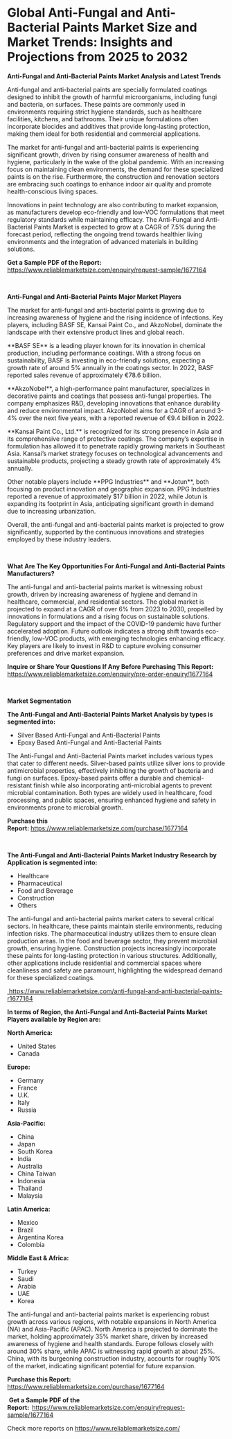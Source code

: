 <p><h1>Global Anti-Fungal and Anti-Bacterial Paints Market Size and Market Trends: Insights and Projections from 2025 to 2032</h1></p><p><strong>Anti-Fungal and Anti-Bacterial Paints Market Analysis and Latest Trends</strong></p>
<p><p>Anti-fungal and anti-bacterial paints are specially formulated coatings designed to inhibit the growth of harmful microorganisms, including fungi and bacteria, on surfaces. These paints are commonly used in environments requiring strict hygiene standards, such as healthcare facilities, kitchens, and bathrooms. Their unique formulations often incorporate biocides and additives that provide long-lasting protection, making them ideal for both residential and commercial applications.</p><p>The market for anti-fungal and anti-bacterial paints is experiencing significant growth, driven by rising consumer awareness of health and hygiene, particularly in the wake of the global pandemic. With an increasing focus on maintaining clean environments, the demand for these specialized paints is on the rise. Furthermore, the construction and renovation sectors are embracing such coatings to enhance indoor air quality and promote health-conscious living spaces.</p><p>Innovations in paint technology are also contributing to market expansion, as manufacturers develop eco-friendly and low-VOC formulations that meet regulatory standards while maintaining efficacy. The Anti-Fungal and Anti-Bacterial Paints Market is expected to grow at a CAGR of 7.5% during the forecast period, reflecting the ongoing trend towards healthier living environments and the integration of advanced materials in building solutions.</p></p>
<p><strong>Get a Sample PDF of the Report:&nbsp;</strong> <a href="https://www.reliablemarketsize.com/enquiry/request-sample/1677164?utm_campaign=1197&utm_medium=2&utm_source=Github&utm_content=ia&utm_term=24032025&utm_id=anti-fungal-and-anti-bacterial-paints">https://www.reliablemarketsize.com/enquiry/request-sample/1677164</a></p>
<p>&nbsp;</p>
<p><strong>Anti-Fungal and Anti-Bacterial Paints Major Market Players</strong></p>
<p><p>The market for anti-fungal and anti-bacterial paints is growing due to increasing awareness of hygiene and the rising incidence of infections. Key players, including BASF SE, Kansai Paint Co., and AkzoNobel, dominate the landscape with their extensive product lines and global reach.</p><p>**BASF SE** is a leading player known for its innovation in chemical production, including performance coatings. With a strong focus on sustainability, BASF is investing in eco-friendly solutions, expecting a growth rate of around 5% annually in the coatings sector. In 2022, BASF reported sales revenue of approximately €78.6 billion.</p><p>**AkzoNobel**, a high-performance paint manufacturer, specializes in decorative paints and coatings that possess anti-fungal properties. The company emphasizes R&D, developing innovations that enhance durability and reduce environmental impact. AkzoNobel aims for a CAGR of around 3-4% over the next five years, with a reported revenue of €9.4 billion in 2022.</p><p>**Kansai Paint Co., Ltd.** is recognized for its strong presence in Asia and its comprehensive range of protective coatings. The company’s expertise in formulation has allowed it to penetrate rapidly growing markets in Southeast Asia. Kansai’s market strategy focuses on technological advancements and sustainable products, projecting a steady growth rate of approximately 4% annually. </p><p>Other notable players include **PPG Industries** and **Jotun**, both focusing on product innovation and geographic expansion. PPG Industries reported a revenue of approximately $17 billion in 2022, while Jotun is expanding its footprint in Asia, anticipating significant growth in demand due to increasing urbanization.</p><p>Overall, the anti-fungal and anti-bacterial paints market is projected to grow significantly, supported by the continuous innovations and strategies employed by these industry leaders.</p></p>
<p>&nbsp;</p>
<p><strong>What Are The Key Opportunities For Anti-Fungal and Anti-Bacterial Paints Manufacturers?</strong></p>
<p><p>The anti-fungal and anti-bacterial paints market is witnessing robust growth, driven by increasing awareness of hygiene and demand in healthcare, commercial, and residential sectors. The global market is projected to expand at a CAGR of over 6% from 2023 to 2030, propelled by innovations in formulations and a rising focus on sustainable solutions. Regulatory support and the impact of the COVID-19 pandemic have further accelerated adoption. Future outlook indicates a strong shift towards eco-friendly, low-VOC products, with emerging technologies enhancing efficacy. Key players are likely to invest in R&D to capture evolving consumer preferences and drive market expansion.</p></p>
<p><strong>Inquire or Share Your Questions If Any Before Purchasing This Report:</strong> <a href="https://www.reliablemarketsize.com/enquiry/pre-order-enquiry/1677164?utm_campaign=1197&utm_medium=2&utm_source=Github&utm_content=ia&utm_term=24032025&utm_id=anti-fungal-and-anti-bacterial-paints">https://www.reliablemarketsize.com/enquiry/pre-order-enquiry/1677164</a></p>
<p>&nbsp;</p>
<p><strong>Market Segmentation</strong></p>
<p><strong>The Anti-Fungal and Anti-Bacterial Paints Market Analysis by types is segmented into:</strong></p>
<p><ul><li>Silver Based Anti-Fungal and Anti-Bacterial Paints</li><li>Epoxy Based Anti-Fungal and Anti-Bacterial Paints</li></ul></p>
<p><p>The Anti-Fungal and Anti-Bacterial Paints market includes various types that cater to different needs. Silver-based paints utilize silver ions to provide antimicrobial properties, effectively inhibiting the growth of bacteria and fungi on surfaces. Epoxy-based paints offer a durable and chemical-resistant finish while also incorporating anti-microbial agents to prevent microbial contamination. Both types are widely used in healthcare, food processing, and public spaces, ensuring enhanced hygiene and safety in environments prone to microbial growth.</p></p>
<p><strong>Purchase this Report:&nbsp;</strong><a href="https://www.reliablemarketsize.com/purchase/1677164?utm_campaign=1197&utm_medium=2&utm_source=Github&utm_content=ia&utm_term=24032025&utm_id=anti-fungal-and-anti-bacterial-paints">https://www.reliablemarketsize.com/purchase/1677164</a></p>
<p>&nbsp;</p>
<p><strong>The Anti-Fungal and Anti-Bacterial Paints Market Industry Research by Application is segmented into:</strong></p>
<p><ul><li>Healthcare</li><li>Pharmaceutical</li><li>Food and Beverage</li><li>Construction</li><li>Others</li></ul></p>
<p><p>The anti-fungal and anti-bacterial paints market caters to several critical sectors. In healthcare, these paints maintain sterile environments, reducing infection risks. The pharmaceutical industry utilizes them to ensure clean production areas. In the food and beverage sector, they prevent microbial growth, ensuring hygiene. Construction projects increasingly incorporate these paints for long-lasting protection in various structures. Additionally, other applications include residential and commercial spaces where cleanliness and safety are paramount, highlighting the widespread demand for these specialized coatings.</p></p>
<p><a href="https://www.reliablemarketsize.com/anti-fungal-and-anti-bacterial-paints-r1677164?utm_campaign=1197&utm_medium=2&utm_source=Github&utm_content=ia&utm_term=24032025&utm_id=anti-fungal-and-anti-bacterial-paints">&nbsp;https://www.reliablemarketsize.com/anti-fungal-and-anti-bacterial-paints-r1677164</a></p>
<p><strong>In terms of Region, the Anti-Fungal and Anti-Bacterial Paints Market Players available by Region are:</strong></p>
<p>
    <p> <strong> North America: </strong>
        <ul>
            <li>United States</li>
            <li>Canada</li>
        </ul>
        </p> 
    <p> <strong> Europe: </strong>
        <ul>
            <li>Germany</li>
            <li>France</li>
            <li>U.K.</li>
            <li>Italy</li>
            <li>Russia</li>
        </ul>
        </p> 
    <p> <strong> Asia-Pacific: </strong>
        <ul>
            <li>China</li>
            <li>Japan</li>
            <li>South Korea</li>
            <li>India</li>
            <li>Australia</li>
            <li>China Taiwan</li>
            <li>Indonesia</li>
            <li>Thailand</li>
            <li>Malaysia</li>
        </ul>
        </p> 
    <p> <strong> Latin America: </strong>
        <ul>
            <li>Mexico</li>
            <li>Brazil</li>
            <li>Argentina Korea</li>
            <li>Colombia</li>
        </ul>
        </p> 
    <p> <strong> Middle East & Africa: </strong>
        <ul>
            <li>Turkey</li>
            <li>Saudi</li>
            <li>Arabia</li>
            <li>UAE</li>
            <li>Korea</li>
        </ul>
    </p>
    </p>
<p><p>The anti-fungal and anti-bacterial paints market is experiencing robust growth across various regions, with notable expansions in North America (NA) and Asia-Pacific (APAC). North America is projected to dominate the market, holding approximately 35% market share, driven by increased awareness of hygiene and health standards. Europe follows closely with around 30% share, while APAC is witnessing rapid growth at about 25%. China, with its burgeoning construction industry, accounts for roughly 10% of the market, indicating significant potential for future expansion.</p></p>
<p><strong>Purchase this Report: </strong><a href="https://www.reliablemarketsize.com/purchase/1677164?utm_campaign=1197&utm_medium=2&utm_source=Github&utm_content=ia&utm_term=24032025&utm_id=anti-fungal-and-anti-bacterial-paints">https://www.reliablemarketsize.com/purchase/1677164</a></p>
<p>&nbsp;<strong>Get a Sample PDF of the Report:&nbsp;&nbsp;</strong><a href="https://www.reliablemarketsize.com/enquiry/request-sample/1677164?utm_campaign=1197&utm_medium=2&utm_source=Github&utm_content=ia&utm_term=24032025&utm_id=anti-fungal-and-anti-bacterial-paints">https://www.reliablemarketsize.com/enquiry/request-sample/1677164</a></p>
<p><strong></strong></p>
<p>Check more reports on <a href="https://www.reliablemarketsize.com/?utm_campaign=1197&utm_medium=2&utm_source=Github&utm_content=ia&utm_term=24032025&utm_id=anti-fungal-and-anti-bacterial-paints">https://www.reliablemarketsize.com/</a></p>